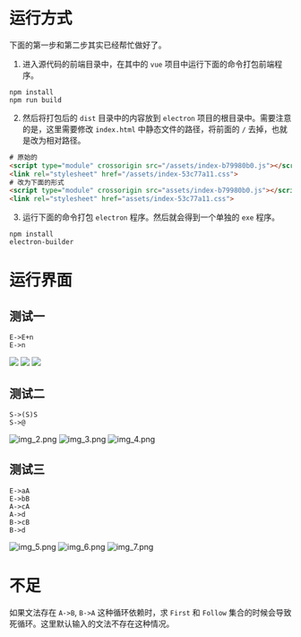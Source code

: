 # 运行方式
下面的第一步和第二步其实已经帮忙做好了。
1. 进入源代码的前端目录中，在其中的 `vue` 项目中运行下面的命令打包前端程序。
```text
npm install
npm run build
```
2. 然后将打包后的 `dist` 目录中的内容放到 `electron` 项目的根目录中。需要注意的是，这里需要修改 `index.html` 中静态文件的路径，将前面的 `/` 去掉，也就是改为相对路径。
```html
# 原始的
<script type="module" crossorigin src="/assets/index-b79980b0.js"></script>
<link rel="stylesheet" href="/assets/index-53c77a11.css">
# 改为下面的形式
<script type="module" crossorigin src="assets/index-b79980b0.js"></script>
<link rel="stylesheet" href="assets/index-53c77a11.css">
```
3. 运行下面的命令打包 `electron` 程序。然后就会得到一个单独的 `exe` 程序。
```text
npm install
electron-builder
```

# 运行界面

## 测试一

```text
E->E+n
E->n
```
![](imgs/1702383790274.png)
![](imgs/img.png)
![](imgs/img_1.png)


## 测试二
```text
S->(S)S
S->@
```
![img_2.png](imgs/img_2.png)
![img_3.png](imgs/img_3.png)
![img_4.png](imgs/img_4.png)


## 测试三
```text
E->aA
E->bB
A->cA
A->d
B->cB
B->d
```
![img_5.png](imgs/img_5.png)
![img_6.png](imgs/img_6.png)
![img_7.png](imgs/img_7.png)

# 不足

如果文法存在 `A->B`, `B->A` 这种循环依赖时，求 `First` 和 `Follow` 集合的时候会导致死循环。这里默认输入的文法不存在这种情况。

